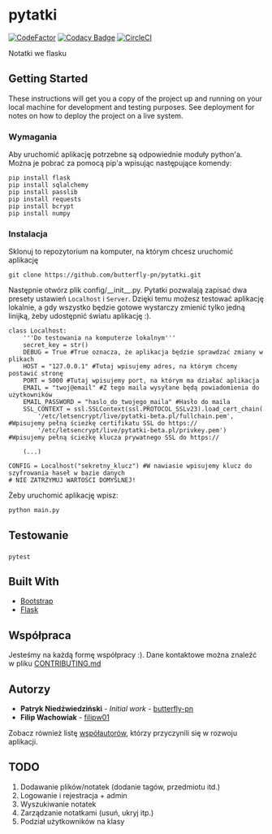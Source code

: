# pytatki
[![CodeFactor](https://www.codefactor.io/repository/github/butterfly-pn/pytatki/badge)](https://www.codefactor.io/repository/github/butterfly-pn/pytatki)
[![Codacy Badge](https://api.codacy.com/project/badge/Grade/888414de92604fbbbd46b42c04e96e81)](https://www.codacy.com/app/pniedzwiedzinski19/pytatki?utm_source=github.com&amp;utm_medium=referral&amp;utm_content=butterfly-pn/pytatki&amp;utm_campaign=Badge_Grade)
[![CircleCI](https://circleci.com/gh/butterfly-pn/pytatki.svg?style=svg)](https://circleci.com/gh/butterfly-pn/pytatki)

Notatki we flasku

## Getting Started

These instructions will get you a copy of the project up and running on your local machine for development and testing purposes. See deployment for notes on how to deploy the project on a live system.

### Wymagania

Aby uruchomić aplikację potrzebne są odpowiednie moduły python'a. Można je pobrać za pomocą pip'a wpisując następujące komendy:

```
pip install flask
pip install sqlalchemy
pip install passlib
pip install requests
pip install bcrypt
pip install numpy
```

### Instalacja

Sklonuj to repozytorium na komputer, na którym chcesz uruchomić aplikację
```
git clone https://github.com/butterfly-pn/pytatki.git
```
Następnie otwórz plik config/\_\_init\_\_.py. Pytatki pozwalają zapisać dwa presety ustawień `Localhost` i `Server`. Dzięki temu możesz testować aplikację lokalnie, a gdy wszystko będzie gotowe wystarczy zmienić tylko jedną linijką, żeby udostępnić światu aplikację :).


```
class Localhost:
    '''Do testowania na komputerze lokalnym'''
    secret_key = str()
    DEBUG = True #True oznacza, że aplikacja będzie sprawdzać zmiany w plikach
    HOST = "127.0.0.1" #Tutaj wpisujemy adres, na którym chcemy postawić stronę
    PORT = 5000 #Tutaj wpisujemy port, na którym ma działać aplikacja
    EMAIL = "twoj@email" #Z tego maila wysyłane będą powiadomienia do użytkowników
    EMAIL_PASSWORD = "haslo_do_twojego_maila" #Hasło do maila
    SSL_CONTEXT = ssl.SSLContext(ssl.PROTOCOL_SSLv23).load_cert_chain(
        '/etc/letsencrypt/live/pytatki-beta.pl/fullchain.pem', #Wpisujemy pełną ścieżkę certifikatu SSL do https://
        '/etc/letsencrypt/live/pytatki-beta.pl/privkey.pem') #Wpisujemy pełną ścieżkę klucza prywatnego SSL do https://
    
    (...)
    
CONFIG = Localhost("sekretny_klucz") #W nawiasie wpisujemy klucz do szyfrowania haseł w bazie danych
# NIE ZATRZYMUJ WARTOŚCI DOMYŚLNEJ!
```

Żeby uruchomić aplikację wpisz:

```
python main.py
```


## Testowanie
### 
```
pytest
```

## Built With

* [Bootstrap](https://www.getbootstrap.com/) 
* [Flask](http://flask.pocoo.org/) 

## Współpraca

Jesteśmy na każdą formę współpracy :). Dane kontaktowe można znaleźć w pliku [CONTRIBUTING.md](https://github.com/butterfly-pn/pytatki/blob/master/docs/CONTRIBUTING.md)


## Autorzy

* **Patryk Niedźwiedziński** - *Initial work* - [butterfly-pn](https://github.com/butterfly-pn)
* **Filip Wachowiak** - [filipw01](https://github.com/filipw01)

Zobacz również listę [współautorów](https://github.com/butterfly-pn/pytatki/graphs/contributors), którzy przyczynili się w rozwoju aplikacji.




## TODO

1. Dodawanie plików/notatek (dodanie tagów, przedmiotu itd.)
2. Logowanie i rejestracja + admin
3. Wyszukiwanie notatek
4. Zarządzanie notatkami (usuń, ukryj itp.)
5. Podział użytkowników na klasy
